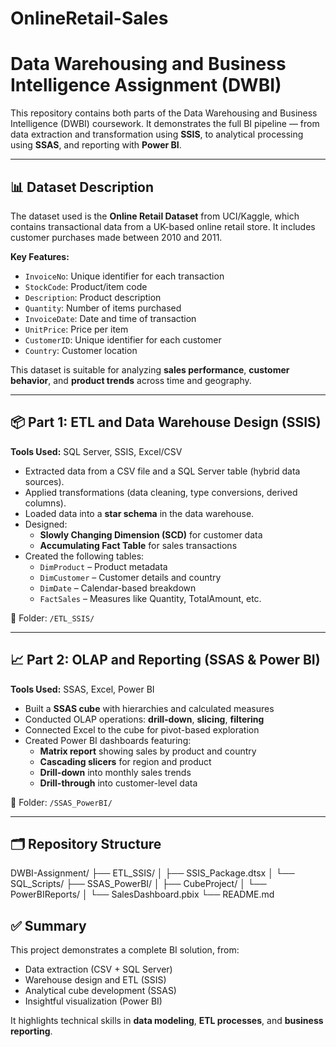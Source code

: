 # OnlineRetail-Sales
# Data Warehousing and Business Intelligence Assignment (DWBI)

This repository contains both parts of the Data Warehousing and Business Intelligence (DWBI) coursework. It demonstrates the full BI pipeline — from data extraction and transformation using **SSIS**, to analytical processing using **SSAS**, and reporting with **Power BI**.

---

## 📊 Dataset Description

The dataset used is the **Online Retail Dataset** from UCI/Kaggle, which contains transactional data from a UK-based online retail store. It includes customer purchases made between 2010 and 2011.

**Key Features:**
- `InvoiceNo`: Unique identifier for each transaction  
- `StockCode`: Product/item code  
- `Description`: Product description  
- `Quantity`: Number of items purchased  
- `InvoiceDate`: Date and time of transaction  
- `UnitPrice`: Price per item  
- `CustomerID`: Unique identifier for each customer  
- `Country`: Customer location

This dataset is suitable for analyzing **sales performance**, **customer behavior**, and **product trends** across time and geography.

---

## 📦 Part 1: ETL and Data Warehouse Design (SSIS)

**Tools Used:** SQL Server, SSIS, Excel/CSV  
- Extracted data from a CSV file and a SQL Server table (hybrid data sources).  
- Applied transformations (data cleaning, type conversions, derived columns).  
- Loaded data into a **star schema** in the data warehouse.  
- Designed:
  - **Slowly Changing Dimension (SCD)** for customer data  
  - **Accumulating Fact Table** for sales transactions  
- Created the following tables:
  - `DimProduct` – Product metadata
  - `DimCustomer` – Customer details and country
  - `DimDate` – Calendar-based breakdown
  - `FactSales` – Measures like Quantity, TotalAmount, etc.

📁 Folder: `/ETL_SSIS/`

---

## 📈 Part 2: OLAP and Reporting (SSAS & Power BI)

**Tools Used:** SSAS, Excel, Power BI  
- Built a **SSAS cube** with hierarchies and calculated measures  
- Conducted OLAP operations: **drill-down**, **slicing**, **filtering**  
- Connected Excel to the cube for pivot-based exploration  
- Created Power BI dashboards featuring:
  - **Matrix report** showing sales by product and country  
  - **Cascading slicers** for region and product  
  - **Drill-down** into monthly sales trends  
  - **Drill-through** into customer-level data

📁 Folder: `/SSAS_PowerBI/`

---

## 🗂️ Repository Structure

DWBI-Assignment/
├── ETL_SSIS/
│ ├── SSIS_Package.dtsx
│ └── SQL_Scripts/
├── SSAS_PowerBI/
│ ├── CubeProject/
│ └── PowerBIReports/
│ └── SalesDashboard.pbix
└── README.md

## ✅ Summary

This project demonstrates a complete BI solution, from:
- Data extraction (CSV + SQL Server)
- Warehouse design and ETL (SSIS)
- Analytical cube development (SSAS)
- Insightful visualization (Power BI)

It highlights technical skills in **data modeling**, **ETL processes**, and **business reporting**.
